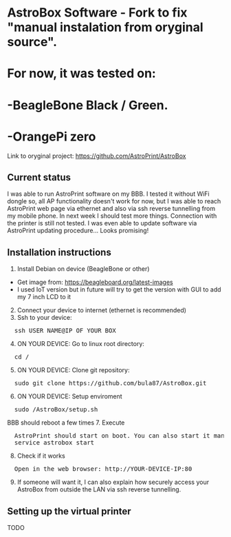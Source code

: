 AstroBox Software - Fork to fix "manual instalation from oryginal source". 
=================
For now, it was tested on:
=================
-BeagleBone Black / Green.
=================
-OrangePi zero
=================

Link to oryginal project: https://github.com/AstroPrint/AstroBox

Current status
-------

I was able to run AstroPrint software on my BBB. I tested it without WiFi dongle so, all AP functionality doesn't work for now, but I was able to reach AstroPrint web page via ethernet and also via ssh reverse tunnelling from my mobile phone. In next week I should test more things. Connection with the printer is still not tested.
I was even able to update software via AstroPrint updating procedure... Looks promising!

Installation instructions
-------

1. Install Debian on device (BeagleBone or other)
  - Get image from: https://beagleboard.org/latest-images
  - I used IoT version but in future will try to get the version with GUI to add my 7 inch LCD to it
2. Connect your device to internet (ethernet is recommended)  
3. Ssh to your device:
<pre>
  ssh USER_NAME@IP_OF_YOUR_BOX
</pre>
4. ON YOUR DEVICE: Go to linux root directory: 
<pre>
  cd /
</pre>
5. ON YOUR DEVICE: Clone git repository:
<pre>
  sudo git clone https://github.com/bula87/AstroBox.git
</pre>
6. ON YOUR DEVICE: Setup enviroment
<pre>
  sudo /AstroBox/setup.sh
</pre>
BBB should reboot a few times 
7. Execute
<pre>
  AstroPrint should start on boot. You can also start it manually:
  service astrobox start
</pre>
8. Check if it works
<pre>
  Open in the web browser: http://YOUR-DEVICE-IP:80
</pre>
9. If someone will want it, I can also explain how securely access your AstroBox from outside the LAN via ssh reverse tunnelling.


Setting up the virtual printer
-------

TODO

